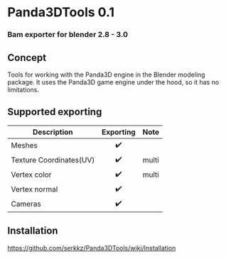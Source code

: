 # Panda3DTools 0.1

### Bam exporter for blender 2.8 - 3.0

## Concept
Tools for working with the Panda3D engine in the Blender modeling package.
It uses the Panda3D game engine under the hood, so it has no limitations.

<!-- ![Image alt](https://github.com/serkkz/res/blob/master/diagram.png)-->

## Supported exporting
| Description            |      Exporting     |     Note     |
|------------------------|:------------------:|:------------:|
| Meshes                 | :heavy_check_mark: |              |
| Texture Coordinates(UV)| :heavy_check_mark: |    multi     |
| Vertex color           | :heavy_check_mark: |    multi     |
| Vertex normal          | :heavy_check_mark: |              |
| Cameras                | :heavy_check_mark: |              |


## Installation
https://github.com/serkkz/Panda3DTools/wiki/Installation
